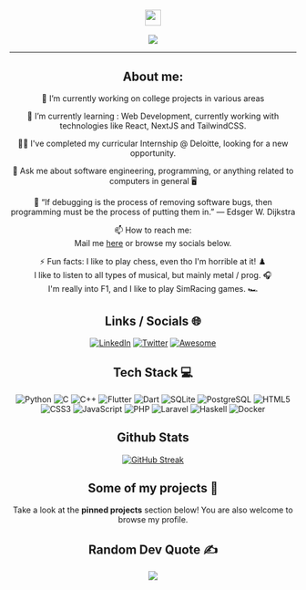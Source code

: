 <!--
**Zediogo96/Zediogo96** is a ✨ _special_ ✨ repository because its `README.md` (this file) appears on your GitHub profile.
-->

<h3 align="center">
  <img src="https://media.giphy.com/media/hvRJCLFzcasrR4ia7z/giphy.gif" width="28">
</h3>
<p align="center">
  <a href="https://github.com/afonsom1719"><img src="https://readme-typing-svg.herokuapp.com?color=%2336BCF7&center=true&vCenter=true&lines=Hi+%2C+welcome+to+my+Github+page.;I+am+José.;I+am+an+Engineering+student.+%3C3"></a>
</p>

---
<div align="center">
  
## About me:
🔭 I’m currently working on college projects in various areas
  
🌱 I’m currently learning : Web Development, currently working with technologies like React, NextJS and TailwindCSS.

  👨‍💻 I've completed my curricular Internship @ Deloitte, looking for a new opportunity.

  💬 Ask me about software engineering, programming, or anything related to computers in general 🖥️
  
  🧠 “If debugging is the process of removing software bugs, then programming must be the process of putting them in.” ― Edsger W. Dijkstra

  📫 How to reach me:  <br> 
  Mail me [here](mailto:josediogo96@outlook.com) or browse my socials below.  

 ⚡ Fun facts: 
  I like to play chess, even tho I'm horrible at it! ♟️ <br>
  I like to listen to all types of musical, but mainly metal / prog. 🎧 <br>
  I'm really into F1, and I like to play SimRacing games. 🏎️ <br>

## Links / Socials 🌐

[![LinkedIn](https://img.shields.io/badge/LinkedIn-0077B5?style=for-the-badge&logo=linkedin&logoColor=white)](https://www.linkedin.com/in/josédpinto) 
[![Twitter](https://img.shields.io/badge/Twitter-1DA1F2?style=for-the-badge&logo=twitter&logoColor=white)](https://twitter.com)
[![Awesome](https://awesome.re/badge.svg/style=for-the-badge)](https://zediogo96.github.io/portfolio/)

## Tech Stack 💻 
  
![Python](https://img.shields.io/badge/Python-14354C?style=for-the-badge&logo=python&logoColor=white) 
![C](https://img.shields.io/badge/C-00599C?style=for-the-badge&logo=c&logoColor=white) 
![C++](https://img.shields.io/badge/C%2B%2B-00599C?style=for-the-badge&logo=c%2B%2B&logoColor=white) 
![Flutter](https://img.shields.io/badge/Flutter-02569B?style=for-the-badge&logo=flutter&logoColor=white)
![Dart](https://img.shields.io/badge/Dart-0175C2?style=for-the-badge&logo=dart&logoColor=white)
![SQLite](https://img.shields.io/badge/SQLite-07405E?style=for-the-badge&logo=sqlite&logoColor=white) 
![PostgreSQL](https://img.shields.io/badge/PostgreSQL-316192?style=for-the-badge&logo=postgresql&logoColor=white) 
![HTML5](https://img.shields.io/badge/HTML5-E34F26?style=for-the-badge&logo=html5&logoColor=white) 
![CSS3](https://img.shields.io/badge/CSS3-1572B6?style=for-the-badge&logo=css3&logoColor=white) 
![JavaScript](https://img.shields.io/badge/JavaScript-323330?style=for-the-badge&logo=javascript&logoColor=F7DF1E) 
![PHP](https://img.shields.io/badge/PHP-777BB4?style=for-the-badge&logo=php&logoColor=white) 
![Laravel](https://img.shields.io/badge/Laravel-FF2D20?style=for-the-badge&logo=laravel&logoColor=white)
![Haskell](https://img.shields.io/badge/Haskell-5e5086?style=for-the-badge&logo=haskell&logoColor=white)
![Docker](https://img.shields.io/badge/docker-%230db7ed.svg?style=for-the-badge&logo=docker&logoColor=white)

## Github Stats  
[![GitHub Streak](http://github-readme-streak-stats.herokuapp.com?user=Zediogo96&theme=dark&background=000000)](https://git.io/streak-stats)
  
## Some of my projects 📁
  
Take a look at the __pinned projects__ section below! You are also welcome to browse my profile.

## Random Dev Quote ✍️
![](https://quotes-github-readme.vercel.app/api?type=horizontal&theme=merko)
</div>
